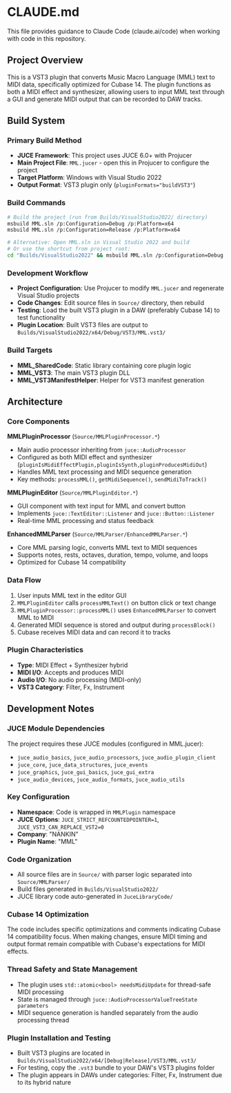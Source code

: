 # CLAUDE.md

This file provides guidance to Claude Code (claude.ai/code) when working with code in this repository.

## Project Overview

This is a VST3 plugin that converts Music Macro Language (MML) text to MIDI data, specifically optimized for Cubase 14. The plugin functions as both a MIDI effect and synthesizer, allowing users to input MML text through a GUI and generate MIDI output that can be recorded to DAW tracks.

## Build System

### Primary Build Method
- **JUCE Framework**: This project uses JUCE 6.0+ with Projucer
- **Main Project File**: `MML.jucer` - open this in Projucer to configure the project
- **Target Platform**: Windows with Visual Studio 2022
- **Output Format**: VST3 plugin only (`pluginFormats="buildVST3"`)

### Build Commands
```bash
# Build the project (run from Builds/VisualStudio2022/ directory)
msbuild MML.sln /p:Configuration=Debug /p:Platform=x64
msbuild MML.sln /p:Configuration=Release /p:Platform=x64

# Alternative: Open MML.sln in Visual Studio 2022 and build
# Or use the shortcut from project root:
cd "Builds/VisualStudio2022" && msbuild MML.sln /p:Configuration=Debug /p:Platform=x64
```

### Development Workflow
- **Project Configuration**: Use Projucer to modify `MML.jucer` and regenerate Visual Studio projects
- **Code Changes**: Edit source files in `Source/` directory, then rebuild
- **Testing**: Load the built VST3 plugin in a DAW (preferably Cubase 14) to test functionality
- **Plugin Location**: Built VST3 files are output to `Builds/VisualStudio2022/x64/Debug/VST3/MML.vst3/`

### Build Targets
- **MML_SharedCode**: Static library containing core plugin logic
- **MML_VST3**: The main VST3 plugin DLL
- **MML_VST3ManifestHelper**: Helper for VST3 manifest generation

## Architecture

### Core Components

**MMLPluginProcessor** (`Source/MMLPluginProcessor.*`)
- Main audio processor inheriting from `juce::AudioProcessor`
- Configured as both MIDI effect and synthesizer (`pluginIsMidiEffectPlugin,pluginIsSynth,pluginProducesMidiOut`)
- Handles MML text processing and MIDI sequence generation
- Key methods: `processMML()`, `getMidiSequence()`, `sendMidiToTrack()`

**MMLPluginEditor** (`Source/MMLPluginEditor.*`)
- GUI component with text input for MML and convert button
- Implements `juce::TextEditor::Listener` and `juce::Button::Listener`
- Real-time MML processing and status feedback

**EnhancedMMLParser** (`Source/MMLParser/EnhancedMMLParser.*`)
- Core MML parsing logic, converts MML text to MIDI sequences
- Supports notes, rests, octaves, duration, tempo, volume, and loops
- Optimized for Cubase 14 compatibility

### Data Flow
1. User inputs MML text in the editor GUI
2. `MMLPluginEditor` calls `processMMLText()` on button click or text change
3. `MMLPluginProcessor::processMML()` uses `EnhancedMMLParser` to convert MML to MIDI
4. Generated MIDI sequence is stored and output during `processBlock()`
5. Cubase receives MIDI data and can record it to tracks

### Plugin Characteristics
- **Type**: MIDI Effect + Synthesizer hybrid
- **MIDI I/O**: Accepts and produces MIDI
- **Audio I/O**: No audio processing (MIDI-only)
- **VST3 Category**: Filter, Fx, Instrument

## Development Notes

### JUCE Module Dependencies
The project requires these JUCE modules (configured in MML.jucer):
- `juce_audio_basics`, `juce_audio_processors`, `juce_audio_plugin_client`
- `juce_core`, `juce_data_structures`, `juce_events`
- `juce_graphics`, `juce_gui_basics`, `juce_gui_extra`
- `juce_audio_devices`, `juce_audio_formats`, `juce_audio_utils`

### Key Configuration
- **Namespace**: Code is wrapped in `MMLPlugin` namespace
- **JUCE Options**: `JUCE_STRICT_REFCOUNTEDPOINTER=1`, `JUCE_VST3_CAN_REPLACE_VST2=0`
- **Company**: "NANKIN"
- **Plugin Name**: "MML"

### Code Organization
- All source files are in `Source/` with parser logic separated into `Source/MMLParser/`
- Build files generated in `Builds/VisualStudio2022/`
- JUCE library code auto-generated in `JuceLibraryCode/`

### Cubase 14 Optimization
The code includes specific optimizations and comments indicating Cubase 14 compatibility focus. When making changes, ensure MIDI timing and output format remain compatible with Cubase's expectations for MIDI effects.

### Thread Safety and State Management
- The plugin uses `std::atomic<bool> needsMidiUpdate` for thread-safe MIDI processing
- State is managed through `juce::AudioProcessorValueTreeState parameters`
- MIDI sequence generation is handled separately from the audio processing thread

### Plugin Installation and Testing
- Built VST3 plugins are located in `Builds/VisualStudio2022/x64/[Debug|Release]/VST3/MML.vst3/`
- For testing, copy the `.vst3` bundle to your DAW's VST3 plugins folder
- The plugin appears in DAWs under categories: Filter, Fx, Instrument due to its hybrid nature
